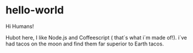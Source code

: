 # hello-world

Hi Humans!

Hubot here, I like Node.js and Coffeescript ( that´s what i´m made of!).
i´ve had tacos on the moon and find them far superior to Earth tacos.
